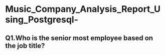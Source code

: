 # Music_Company_Analysis_Report_Using_Postgresql-
## Q1.Who is the senior most employee based on the job title?



